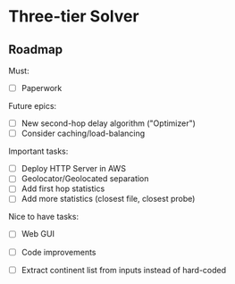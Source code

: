 # Three-tier Solver



## Roadmap
Must:
- [ ] Paperwork

Future epics:
- [ ] New second-hop delay algorithm ("Optimizer")
- [ ] Consider caching/load-balancing

Important tasks:
- [ ] Deploy HTTP Server in AWS
- [ ] Geolocator/Geolocated separation
- [ ] Add first hop statistics
- [ ] Add more statistics (closest file, closest probe)

Nice to have tasks:
- [ ] Web GUI
- [ ] Code improvements
- [ ] Extract continent list from inputs instead of hard-coded

